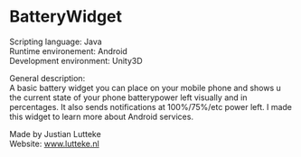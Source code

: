 BatteryWidget
=============

Scripting language:       Java  <br/>
Runtime environement:     Android <br/>
Development environment:  Unity3D  <br/>

General description: <br/>
A basic battery widget you can place on your mobile phone and shows u the current state of your phone batterypower left
visually and in percentages. It also sends notifications at 100%/75%/etc power left. I made this widget to learn more
about Android services.

Made by Justian Lutteke  <br/>
Website: www.lutteke.nl